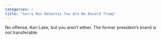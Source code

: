 ```yaml
---
categories: c
title: "Sorry Ron DeSantis You Are No Donald Trump"
---
```

No offense, Kari Lake, but you aren’t either. The former president’s brand is not transferable.